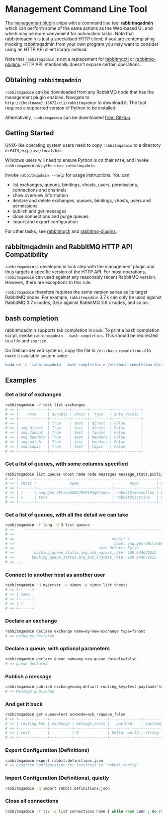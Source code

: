 <!--
Copyright (c) 2007-2023 VMware, Inc. or its affiliates.

All rights reserved. This program and the accompanying materials
are made available under the terms of the under the Apache License,
Version 2.0 (the "License”); you may not use this file except in compliance
with the License. You may obtain a copy of the License at

https://www.apache.org/licenses/LICENSE-2.0

Unless required by applicable law or agreed to in writing, software
distributed under the License is distributed on an "AS IS" BASIS,
WITHOUT WARRANTIES OR CONDITIONS OF ANY KIND, either express or implied.
See the License for the specific language governing permissions and
limitations under the License.
-->

# Management Command Line Tool

The [management plugin](./management) ships with a command line
tool **rabbitmqadmin** which can perform some of the same actions as the
Web-based UI, and which may be more convenient for automation tasks.
Note that rabbitmqadmin is just a specialised HTTP client;
if you are contemplating invoking rabbitmqadmin from your own program
you may want to consider using an HTTP API client library instead.

Note that `rabbitmqadmin` is not a replacement for [rabbitmqctl](./man/rabbitmqctl.8) or
[rabbitmq-plugins](./man/rabbitmq-plugins.8).
HTTP API intentionally doesn't expose certain operations.


## Obtaining `rabbitmqadmin`

`rabbitmqadmin` can be downloaded from any RabbitMQ node that has
the management plugin enabled. Navigate to `http://{hostname}:15672/cli/rabbitmqadmin` to download it.
The tool requires a supported version of Python to be installed.

Alternatively, `rabbitmqadmin` can be downloaded [from GitHub](https://raw.githubusercontent.com/rabbitmq/rabbitmq-server/v3.11.x/deps/rabbitmq_management/bin/rabbitmqadmin).


## Getting Started

UNIX-like operating system users need to copy `rabbitmqadmin` to a directory in `PATH`, e.g. `/usr/local/bin`.

Windows users will need to ensure Python is on their `PATH`, and invoke
`rabbitmqadmin` as `python.exe rabbitmqadmin`.

Invoke `rabbitmqadmin --help` for usage instructions. You can:

* list exchanges, queues, bindings, vhosts, users, permissions, connections and channels
* show overview information
* declare and delete exchanges, queues, bindings, vhosts, users and permissions
* publish and get messages
* close connections and purge queues
* import and export configuration

For other tasks, see [rabbitmqctl](./man/rabbitmqctl.8) and
[rabbitmq-plugins](./man/rabbitmq-plugins.8).


## rabbitmqadmin and RabbitMQ HTTP API Compatibility

`rabbitmqadmin` is developed in lock step with the management plugin and thus
targets a specific version of the HTTP API. For most operations, `rabbitmqadmin` can used
against any reasonably recent RabbitMQ version. However, there are exceptions to this rule.

`rabbitmqadmin` therefore requires the same version series as its target RabbitMQ nodes.
For example, `rabbitmqadmin` 3.7.x can only be used against RabbitMQ 3.7.x nodes, 3.6.x against RabbitMQ 3.6.x nodes,
and so on.


## bash completion

rabbitmqadmin supports tab completion in `bash`. To print a bash
completion script, invoke `rabbitmqadmin --bash-completion`.  This
should be redirected to a file and `source`d.

On Debian-derived
systems, copy the file to `/etc/bash_completion.d` to make it
available system-wide:

```bash
sudo sh -c 'rabbitmqadmin --bash-completion > /etc/bash_completion.d/rabbitmqadmin'
```

## Examples

### Get a list of exchanges

```bash
rabbitmqadmin -V test list exchanges
# => +-------------+---------+-------+---------+-------------+
# => |    name     | durable | vhost |  type   | auto_delete |
# => +-------------+---------+-------+---------+-------------+
# => |             | True    | test  | direct  | False       |
# => | amq.direct  | True    | test  | direct  | False       |
# => | amq.fanout  | True    | test  | fanout  | False       |
# => | amq.headers | True    | test  | headers | False       |
# => | amq.match   | True    | test  | headers | False       |
# => | amq.topic   | True    | test  | topic   | False       |
# => +-------------+---------+-------+---------+-------------+
```

### Get a list of queues, with some columns specified

```bash
rabbitmqadmin list queues vhost name node messages message_stats.publish_details.rate
# => +-------+----------------------------------+-------------------+----------+------------------------------------+
# => | vhost |               name               |       node        | messages | message_stats.publish_details.rate |
# => +-------+----------------------------------+-------------------+----------+------------------------------------+
# => | /     | amq.gen-UELtxwb8OGJ9XHlHJq0Jug== | rabbit@smacmullen | 0        | 100.985821591                      |
# => | /     | test                             | rabbit@misstiny   | 5052     | 100.985821591                      |
# => +-------+----------------------------------+-------------------+----------+------------------------------------+
```

### Get a list of queues, with all the detail we can take

```bash
rabbitmqadmin -f long -d 3 list queues
# =>     --------------------------------------------------------------------------------
# =>
# =>                                            vhost: /
# =>                                             name: amq.gen-UELtxwb8OGJ9XHlHJq0Jug==
# =>                                      auto_delete: False
# =>         backing_queue_status.avg_ack_egress_rate: 100.944672225
# =>        backing_queue_status.avg_ack_ingress_rate: 100.944672225
# => ...
```


### Connect to another host as another user

```bash
rabbitmqadmin -H myserver -u simon -p simon list vhosts
# => +------+
# => | name |
# => +------+
# => | /    |
# => +------+
```

### Declare an exchange

```bash
rabbitmqadmin declare exchange name=my-new-exchange type=fanout
# => exchange declared
```

### Declare a queue, with optional parameters

```bash
rabbitmqadmin declare queue name=my-new-queue durable=false
# => queue declared
```

### Publish a message

```bash
rabbitmqadmin publish exchange=amq.default routing_key=test payload="hello, world"
# => Message published
```

### And get it back

```bash
rabbitmqadmin get queue=test ackmode=ack_requeue_false
# => +-------------+----------+---------------+--------------+------------------+-------------+
# => | routing_key | exchange | message_count |   payload    | payload_encoding | redelivered |
# => +-------------+----------+---------------+--------------+------------------+-------------+
# => | test        |          | 0             | hello, world | string           | False       |
# => +-------------+----------+---------------+--------------+------------------+-------------+
```

### Export Configuration (Definitions)

```bash
rabbitmqadmin export rabbit.definitions.json
# => Exported configuration for localhost to "rabbit.config"
```

### Import Configuration (Definitions), quietly

```bash
rabbitmqadmin -q import rabbit.definitions.json
```

### Close all connections

```bash
rabbitmqadmin -f tsv -q list connections name | while read conn ; do rabbitmqadmin -q close connection name="${conn}" ; done
```
